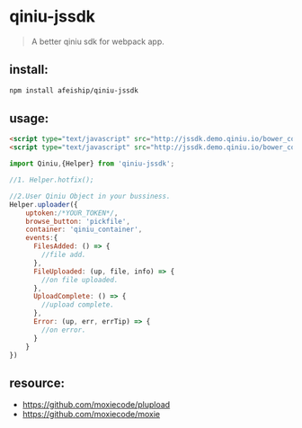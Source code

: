 # qiniu-jssdk
> A better qiniu sdk for webpack app.


## install:
```bash
npm install afeiship/qiniu-jssdk
```

## usage:
```html
<script type="text/javascript" src="http://jssdk.demo.qiniu.io/bower_components/plupload/js/moxie.js"></script>
<script type="text/javascript" src="http://jssdk.demo.qiniu.io/bower_components/plupload/js/plupload.dev.js"></script>
```

```javascript
import Qiniu,{Helper} from 'qiniu-jssdk';

//1. Helper.hotfix();

//2.User Qiniu Object in your bussiness.
Helper.uploader({
    uptoken:/*YOUR_TOKEN*/,
    browse_button: 'pickfile',
    container: 'qiniu_container',
    events:{
      FilesAdded: () => {
        //file add.
      },
      FileUploaded: (up, file, info) => {
        //on file uploaded.
      },
      UploadComplete: () => {
        //upload complete.
      },
      Error: (up, err, errTip) => {
        //on error.
      }
    }
})
```


## resource:
+ https://github.com/moxiecode/plupload
+ https://github.com/moxiecode/moxie
